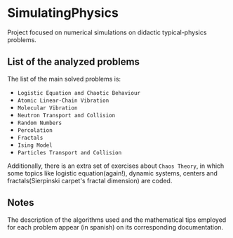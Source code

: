 # SimulatingPhysics

Project focused on numerical simulations on didactic typical-physics problems.

## List of the analyzed problems

The list of the main solved problems is:

* `Logistic Equation and Chaotic Behaviour`  
* `Atomic Linear-Chain Vibration`
* `Molecular Vibration` 
* `Neutron Transport and Collision` 
* `Random Numbers`
* `Percolation` 
* `Fractals` 
* `Ising Model`
* `Particles Transport and Collision`

Additionally, there is an extra set of exercises about `Chaos Theory`, in which some topics like logistic equation(again!), dynamic systems, centers and fractals(Sierpinski carpet's fractal dimension) are coded.

## Notes

The description of the algorithms used and the mathematical tips employed for each problem appear (in spanish) on its corresponding documentation.
